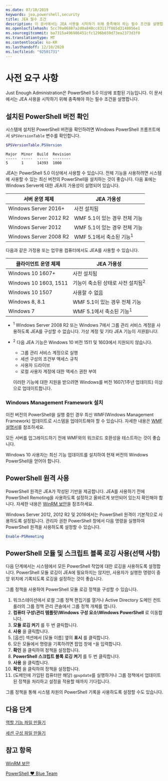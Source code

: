 ```yaml
---
ms.date: 07/10/2019
keywords: jea,powershell,security
title: JEA 필수 조건
description: 이 문서에서는 JEA 사용을 시작하기 위해 충족해야 하는 필수 조건을 설명합니다.
ms.openlocfilehash: 5cc70a06887a2d0a840cc83117f865d3148056e1
ms.sourcegitcommit: ba7315a496986451cfc1296b659d73ea2373d3f0
ms.translationtype: MT
ms.contentlocale: ko-KR
ms.lasthandoff: 12/10/2020
ms.locfileid: "92501731"
---
```

# <a name="prerequisites"></a>사전 요구 사항

Just Enough Administration은 PowerShell 5.0 이상에 포함된 기능입니다. 이 문서에서는 JEA 사용을 시작하기 위해 충족해야 하는 필수 조건을 설명합니다.

## <a name="check-which-version-of-powershell-is-installed"></a>설치된 PowerShell 버전 확인

시스템에 설치된 PowerShell 버전을 확인하려면 Windows PowerShell 프롬프트에서 `$PSVersionTable` 변수를 확인합니다.

```powershell
$PSVersionTable.PSVersion
```

```Output
Major  Minor  Build  Revision
-----  -----  -----  --------
5      1      14393  1000
```

JEA는 PowerShell 5.0 이상에서 사용할 수 있습니다. 전체 기능을 사용하려면 시스템에 사용할 수 있는 최신 버전의 PowerShell을 설치하는 것이 좋습니다. 다음 표에는 Windows Server에 대한 JEA의 가용성이 설명되어 있습니다.

| 서버 운영 체제 |                JEA 가용성                |
| ----------------------- | ---------------------------------------------- |
| Windows Server 2016+    | 사전 설치됨                                   |
| Windows Server 2012 R2  | WMF 5.1이 있는 경우 전체 기능                |
| Windows Server 2012     | WMF 5.1이 있는 경우 전체 기능                |
| Windows Server 2008 R2  | WMF 5.1에서 축소된 기능<sup>1</sup> |

다음과 같은 가정용 또는 업무용 컴퓨터에서도 JEA를 사용할 수 있습니다.

| 클라이언트 운영 체제 |                   JEA 가용성                   |
| ----------------------- | ---------------------------------------------------- |
| Windows 10 1607+        | 사전 설치됨                                         |
| Windows 10 1603, 1511   | 기능이 축소된 상태로 사전 설치됨<sup>2</sup> |
| Windows 10 1507         | 사용할 수 없음                                        |
| Windows 8, 8.1          | WMF 5.1이 있는 경우 전체 기능                      |
| Windows 7               | WMF 5.1에서 축소된 기능<sup>1</sup>       |

- <sup>1</sup> Windows Server 2008 R2 또는 Windows 7에서 그룹 관리 서비스 계정을 사용하도록 JEA를 구성할 수 없습니다. 가상 계정 및 기타 JEA 기능이 *지원됩니다*.

- <sup>2</sup> 다음 JEA 기능은 Windows 10 버전 1511 및 1603에서 지원되지 않습니다.

  - 그룹 관리 서비스 계정으로 실행
  - 세션 구성의 조건부 액세스 규칙
  - 사용자 드라이브
  - 로컬 사용자 계정에 대한 액세스 권한 부여

  이러한 기능에 대한 지원을 받으려면 Windows를 버전 1607(1주년 업데이트) 이상으로 업데이트합니다.

### <a name="install-windows-management-framework"></a>Windows Management Framework 설치

이전 버전의 PowerShell을 실행 중인 경우 최신 WMF(Windows Management Framework) 업데이트로 시스템을 업데이트해야 할 수 있습니다. 자세한 내용은 [WMF 설명서](/powershell/scripting/wmf/overview)를 참조하세요.

모든 서버를 업그레이드하기 전에 WMF와의 워크로드 호환성을 테스트하는 것이 좋습니다.

Windows 10 사용자는 최신 기능 업데이트를 설치하여 현재 버전의 Windows PowerShell을 얻어야 합니다.

## <a name="enable-powershell-remoting"></a>PowerShell 원격 사용

PowerShell 원격은 JEA가 작성된 기반을 제공합니다. JEA를 사용하기 전에 PowerShell Remoting을 사용하도록 설정하고 올바르게 보안되어 있는지 확인해야 합니다. 자세한 내용은 [WinRM 보안](/powershell/scripting/learn/remoting/winrmsecurity)을 참조하세요.

Windows Server 2012, 2012 R2 및 2016에서는 PowerShell 원격이 기본적으로 사용하도록 설정됩니다. 관리자 권한 PowerShell 창에서 다음 명령을 실행하여 PowerShell 원격을 사용하도록 설정할 수 있습니다.

```powershell
Enable-PSRemoting
```

## <a name="enable-powershell-module-and-script-block-logging-optional"></a>PowerShell 모듈 및 스크립트 블록 로깅 사용(선택 사항)

다음 단계에서는 시스템에서 모든 PowerShell 작업에 대한 로깅을 사용하도록 설정합니다. PowerShell 모듈 로깅이 JEA에 필요하지는 않지만, 사용자가 실행한 명령이 중앙 위치에 기록되도록 로깅을 설정하는 것이 좋습니다.

그룹 정책을 사용하여 PowerShell 모듈 로깅 정책을 구성할 수 있습니다.

1. 워크스테이션에서 로컬 그룹 정책 편집기를 열거나 Active Directory 도메인 컨트롤러의 그룹 정책 관리 콘솔에서 그룹 정책 개체를 엽니다.
2. **컴퓨터 구성\\관리 템플릿\\Windows 구성 요소\\Windows PowerShell** 로 이동합니다.
3. **모듈 로깅 켜기** 를 두 번 클릭합니다.
4. **사용** 을 클릭합니다.
5. [옵션] 섹션에서 [모듈 이름] 옆의 **표시** 를 클릭합니다.
6. 모든 모듈에서 명령을 기록하려면 팝업 창에 `*`을 입력합니다.
7. **확인** 을 클릭하여 정책을 설정합니다.
8. **PowerShell 스크립트 블록 로깅 켜기** 를 두 번 클릭합니다.
9. **사용** 을 클릭합니다.
10. **확인** 을 클릭하여 정책을 설정합니다.
11. (도메인에 가입된 컴퓨터만 해당) `gpupdate`를 실행하거나 그룹 정책에서 업데이트된 정책을 처리하고 설정을 적용할 때까지 기다립니다.

그룹 정책을 통해 시스템 차원의 PowerShell 기록을 사용하도록 설정할 수도 있습니다.

## <a name="next-steps"></a>다음 단계

[역할 기능 파일 만들기](role-capabilities.md)

[세션 구성 파일 만들기](session-configurations.md)

## <a name="see-also"></a>참고 항목

[WinRM 보안](/powershell/scripting/learn/remoting/winrmsecurity)

[PowerShell ♥ Blue Team](https://devblogs.microsoft.com/powershell/powershell-the-blue-team/)
